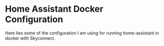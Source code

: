 # Home Assistant Docker Configuration

Here lies some of the configuration I am using for running home-assistant in docker with Skyconnect.
